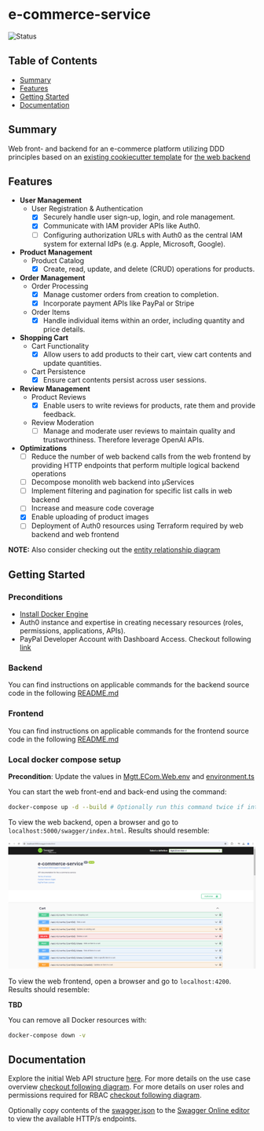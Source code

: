 # e-commerce-service

![Status](https://img.shields.io/badge/Status-In%20Development-yellow)

## Table of Contents

- [Summary](#summary)
- [Features](#features)
- [Getting Started](#getting-started)
- [Documentation](#documentation)

## Summary

Web front- and backend for an e-commerce platform utilizing DDD principles based on an [existing cookiecutter template](https://github.com/MGTheTrain/dotnet-ddd-web-api-starter) for [the web backend](./backend/Mgtt.ECom/)

## Features

- **User Management**
  - User Registration & Authentication
    - [x] Securely handle user sign-up, login, and role management.
    - [x] Communicate with IAM provider APIs like Auth0.
    - [ ] Configuring authorization URLs with Auth0 as the central IAM system for external IdPs (e.g. Apple, Microsoft, Google).

- **Product Management**
  - Product Catalog
    - [x] Create, read, update, and delete (CRUD) operations for products.

- **Order Management**
  - Order Processing
    - [x] Manage customer orders from creation to completion.
    - [x] Incorporate payment APIs like PayPal or Stripe
  - Order Items
    - [x] Handle individual items within an order, including quantity and price details.

- **Shopping Cart**
  - Cart Functionality
    - [x] Allow users to add products to their cart, view cart contents and update quantities.
  - Cart Persistence
    - [x] Ensure cart contents persist across user sessions.

- **Review Management**
  - Product Reviews
    - [x] Enable users to write reviews for products, rate them and provide feedback.
  - Review Moderation
    - [ ] Manage and moderate user reviews to maintain quality and trustworthiness. Therefore leverage OpenAI APIs.

- **Optimizations**
  - [ ] Reduce the number of web backend calls from the web frontend by providing HTTP endpoints that perform multiple logical backend operations
  - [ ] Decompose monolith web backend into µServices
  - [ ] Implement filtering and pagination for specific list calls in web backend
  - [ ] Increase and measure code coverage
  - [x] Enable uploading of product images
  - [ ] Deployment of Auth0 resources using Terraform  required by web backend and web frontend

**NOTE:** Also consider checking out the [entity relationship diagram](./docs/diagrams/entity-relationship-diagram.mmd)

## Getting Started

### Preconditions

- [Install Docker Engine](https://docs.docker.com/engine/install/)
- Auth0 instance and expertise in creating necessary resources (roles, permissions, applications, APIs).
- PayPal Developer Account with Dashboard Access. Checkout following [link](https://developer.paypal.com/api/rest/)

### Backend

You can find instructions on applicable commands for the backend source code in the following [README.md](./backend/Mgtt.ECom/README.md)

### Frontend

You can find instructions on applicable commands for the frontend source code in the following [README.md](./frontend/e-commerce-service/README.md)

### Local docker compose setup

**Precondition**: Update the values in [Mgtt.ECom.Web.env](./Mgtt.ECom.Web.env) and [environment.ts](./frontend/e-commerce-service/environments/environment.ts)

You can start the web front-end and back-end using the command:

```sh
docker-compose up -d --build # Optionally run this command twice if internal services are not yet up and running
``` 

To view the web backend, open a browser and go to `localhost:5000/swagger/index.html`. Results should resemble:

![Swagger UI trough Docker](./docs/api-design/v1/swagger-ui-trough-docker.PNG)

To view the web frontend, open a browser and go to `localhost:4200`. Results should resemble:

**TBD**

You can remove all Docker resources with:

```sh
docker-compose down -v
```

## Documentation

Explore the initial Web API structure [here](./docs/api-design/v1/web-api-structure.md). For more details on the use case overview [checkout following diagram](./docs/diagrams/use-case-overview.mmd). For more details on user roles and permissions required for RBAC [checkout following diagram](./docs/diagrams/user-roles-and-permissions-mapping.mmd).

Optionally copy contents of the [swagger.json](./docs/api-design/swagger.json) to the [Swagger Online editor](https://editor.swagger.io/) to view the available HTTP/s endpoints.